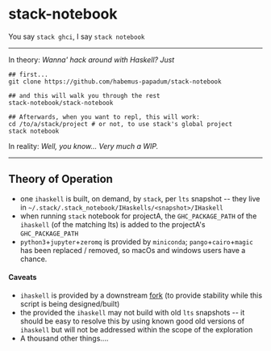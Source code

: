 # stack-notebook
You say `stack ghci`, I say `stack notebook`

-----------------

In theory: _Wanna' hack around with Haskell? Just_
````
## first...
git clone https://github.com/habemus-papadum/stack-notebook

## and this will walk you through the rest
stack-notebook/stack-notebook

## Afterwards, when you want to repl, this will work:
cd /to/a/stack/project # or not, to use stack's global project
stack notebook
````

In reality: _Well, you know...  Very much a WIP._

----------

## Theory of Operation
* one `ihaskell` is built, on demand, by `stack`, per `lts` snapshot -- they live in
 `~/.stack/.stack_notebook/IHaskells/<snapshot>/IHaskell`
* when running `stack` notebook for projectA,
  the `GHC_PACKAGE_PATH` of the `ihaskell` (of the matching lts) is added
  to the projectA's `GHC_PACKAGE_PATH`
* `python3`+`jupyter`+`zeromq` is provided by `miniconda`; `pango`+`cairo`+`magic` has been
  replaced / removed, so macOs and windows users have a chance.


#### Caveats
* `ihaskell` is provided by a downstream [fork](https://github.com/habemus-papadum/IHaskell)
 (to provide stability while this script is being designed/built)
* the provided the `ihaskell` may not build with old `lts` snapshots -- it should be
  easy to resolve this by using known good old versions of `ihaskell` but
  will not be addressed within the scope of the exploration
* A thousand other things....